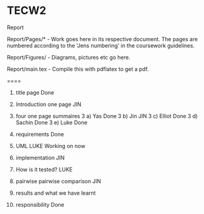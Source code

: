 TECW2
=====
Report

Report/Pages/* - Work goes here in its respective document. The pages are numbered according to the 'Jens numbering' in the coursework guidelines.

Report/Figures/ - Diagrams, pictures etc go here.

Report/main.tex - Compile this with pdflatex to get a pdf.

====

1. title page Done
2. Introduction one page JIN
3. four one page summaires
3 a) Yas Done
3 b) Jin JIN
3 c) Elliot Done
3 d) Sachin Done
3 e) Luke Done
4. requirements Done
5. UML LUKE Working on now
6. implementation JIN
7. How is it tested? LUKE
8. pairwise pairwise comparison JIN

9. results and what we have learnt
10. responsibility Done
